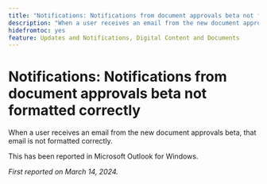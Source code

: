 ```yaml
---
title: "Notifications: Notifications from document approvals beta not formatted correctly"
description: "When a user receives an email from the new document approvals beta, that email is not formatted correctly. "
hidefromtoc: yes
feature: Updates and Notifications, Digital Content and Documents
---
```


# Notifications: Notifications from document approvals beta not formatted correctly

When a user receives an email from the new document approvals beta, that email is not formatted correctly. 

This has been reported in Microsoft Outlook for Windows.

_First reported on March 14, 2024._

